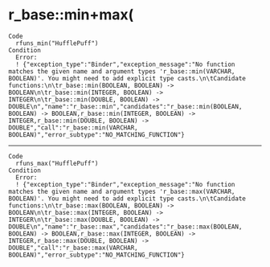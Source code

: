 # r_base::min+max(<VARCHAR>

    Code
      rfuns_min("HufflePuff")
    Condition
      Error:
      ! {"exception_type":"Binder","exception_message":"No function matches the given name and argument types 'r_base::min(VARCHAR, BOOLEAN)'. You might need to add explicit type casts.\n\tCandidate functions:\n\tr_base::min(BOOLEAN, BOOLEAN) -> BOOLEAN\n\tr_base::min(INTEGER, BOOLEAN) -> INTEGER\n\tr_base::min(DOUBLE, BOOLEAN) -> DOUBLE\n","name":"r_base::min","candidates":"r_base::min(BOOLEAN, BOOLEAN) -> BOOLEAN,r_base::min(INTEGER, BOOLEAN) -> INTEGER,r_base::min(DOUBLE, BOOLEAN) -> DOUBLE","call":"r_base::min(VARCHAR, BOOLEAN)","error_subtype":"NO_MATCHING_FUNCTION"}

---

    Code
      rfuns_max("HufflePuff")
    Condition
      Error:
      ! {"exception_type":"Binder","exception_message":"No function matches the given name and argument types 'r_base::max(VARCHAR, BOOLEAN)'. You might need to add explicit type casts.\n\tCandidate functions:\n\tr_base::max(BOOLEAN, BOOLEAN) -> BOOLEAN\n\tr_base::max(INTEGER, BOOLEAN) -> INTEGER\n\tr_base::max(DOUBLE, BOOLEAN) -> DOUBLE\n","name":"r_base::max","candidates":"r_base::max(BOOLEAN, BOOLEAN) -> BOOLEAN,r_base::max(INTEGER, BOOLEAN) -> INTEGER,r_base::max(DOUBLE, BOOLEAN) -> DOUBLE","call":"r_base::max(VARCHAR, BOOLEAN)","error_subtype":"NO_MATCHING_FUNCTION"}

